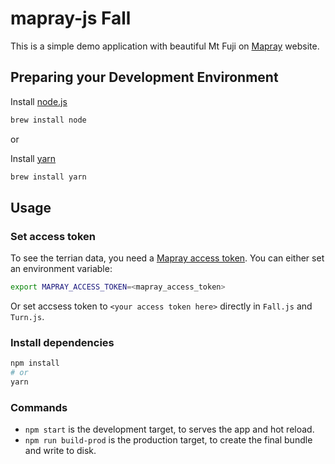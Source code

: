 # mapray-js Fall 
This is a simple demo application with beautiful Mt Fuji on [Mapray](https://mapray.com) website.

## Preparing your Development Environment
Install [node.js](https://nodejs.org/)
```bash
brew install node
```
or

Install [yarn](https://yarnpkg.com/en/)
```bash
brew install yarn
```

## Usage

### Set access token

To see the terrian data, you need a [Mapray access token](/doc/developer-guide/GettingStarted/index.md). You can either set an environment variable:

```bash
export MAPRAY_ACCESS_TOKEN=<mapray_access_token>
```

Or set accsess token to `<your access token here>` directly in `Fall.js` and `Turn.js`.


### Install dependencies

```bash
npm install
# or
yarn
```

### Commands
- `npm start` is the development target, to serves the app and hot reload.
- `npm run build-prod` is the production target, to create the final bundle and write to disk.
